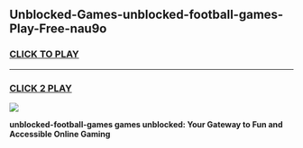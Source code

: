 
## Unblocked-Games-unblocked-football-games-Play-Free-nau9o
<h3>
<a href="https://premium76.site?title=unblocked-football-games&ref=21A">CLICK TO PLAY</a></h3>
<hr>

<h3>
<a href="https://premium76.site?title=unblocked-football-games&ref=21A">CLICK 2 PLAY</a>
  
</h3>

<a href="https://premium76.site?title=unblocked-football-games&ref=21A"><img src="https://clearcache.store/games.png"></a>


**unblocked-football-games games unblocked: Your Gateway to Fun and Accessible Online Gaming**
